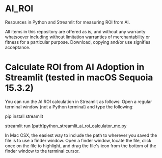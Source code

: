 # AI_ROI
Resources in Python and Streamlit for measuring ROI from AI.

All items in this repository are offered as is, and without any warranty whatsoever including without limitation warranties of merchantability or fitness for a particular purpose. Download, copying and/or use signifies acceptance.

# Calculate ROI from AI Adoption in Streamlit (tested in macOS Sequoia 15.3.2)

You can run the AI ROI calculation in Streamlit as follows:
Open a regular terminal window (not a Python terminal) and type the following:

pip install streamlit

streamlit run [path]python_streamlit_ai_roi_calculator_mc.py

In Mac OSX, the easiest way to include the path to wherever you saved the file is to use a finder window. Open a finder window, locate the file, click once on the file to highlight, and drag the file's icon from the bottom of the finder window to the terminal cursor.
